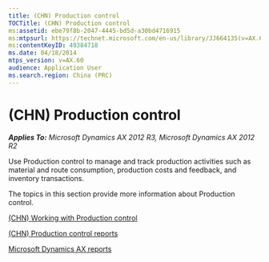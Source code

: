 ```yaml
---
title: (CHN) Production control
TOCTitle: (CHN) Production control
ms:assetid: ebe79f8b-2047-4445-bd5d-a30bd4716915
ms:mtpsurl: https://technet.microsoft.com/en-us/library/JJ664135(v=AX.60)
ms:contentKeyID: 49384718
ms.date: 04/18/2014
mtps_version: v=AX.60
audience: Application User
ms.search.region: China (PRC)
---
```


# (CHN) Production control 


_**Applies To:** Microsoft Dynamics AX 2012 R3, Microsoft Dynamics AX 2012 R2_

Use Production control to manage and track production activities such as material and route consumption, production costs and feedback, and inventory transactions.

The topics in this section provide more information about Production control.

[(CHN) Working with Production control](chn-working-with-production-control.md)

[(CHN) Production control reports](chn-production-control-reports.md)

[Microsoft Dynamics AX reports](microsoft-dynamics-ax-reports.md)

  


